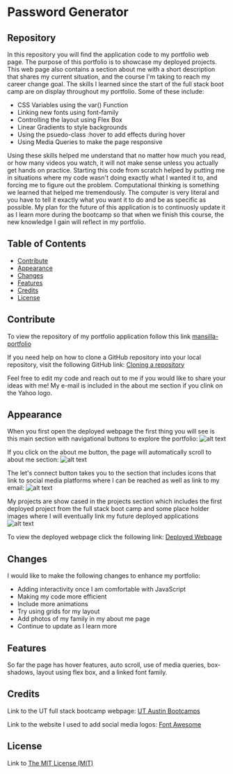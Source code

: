 # Password Generator

## Repository

In this repository you will find the application code to my portfolio web page. The purpose of this portfolio is to showcase my deployed projects. This web page also contains a section about me with a short description that shares my current situation, and the course I'm taking to reach my career change goal. The skills I learned since the start of the full stack boot camp are on display throughout my portfolio. Some of these include:

- CSS Variables using the var() Function
- Linking new fonts using font-family
- Controlling the layout using Flex Box
- Linear Gradients to style backgrounds
- Using the psuedo-class :hover to add effects during hover
- Using Media Queries to make the page responsive

Using these skills helped me understand that no matter how much you read, or how many videos you watch, it will not make sense unless you actually get hands on practice. Starting this code from scratch helped by putting me in situations where my code wasn't doing exactly what I wanted it to, and forcing me to figure out the problem. Computational thinking is something we learned that helped me tremendously. The computer is very literal and you have to tell it exactly what you want it to do and be as specific as possible. My plan for the future of this application is to continuosly update it as I learn more during the bootcamp so that when we finish this course, the new knowledge I gain will reflect in my portfolio.

## Table of Contents

- [Contribute](#contribute)
- [Appearance](#appearance)
- [Changes](#changes)
- [Features](#features)
- [Credits](#credits)
- [License](#license)

## Contribute

To view the repository of my portfolio application follow this link  [mansilla-portfolio](https://github.com/lmansilla92/mansilla-portfolio)

If you need help on how to clone a GitHub repository into your local repository, visit the following GitHub link: [Cloning a repository](https://docs.github.com/en/repositories/creating-and-managing-repositories/cloning-a-repository) 

Feel free to edit my code and reach out to me if you would like to share your ideas with me! My e-mail is included in the about me section if you clink on the Yahoo logo.

## Appearance

When you first open the deployed webpage the first thing you will see is this main section with navigational buttons to explore the portfolio:
    ![alt text](assets/images/portfolio-main.png)

If you click on the about me button, the page will automatically scroll to about me section:
    ![alt text](assets/images/portfolio-about-me.png)

The let's connect button takes you to the section that includes icons that link to social media platforms where I can be reached as well as link to my email:
    ![alt text](assets/images/portfolio-about-me.png)

My projects are show cased in the projects section which includes the first deployed project from the full stack boot camp and some place holder images where I will eventually link my future deployed applications
    ![alt text](assets/images/portfolio-projects.png)

To view the deployed webpage click the following link: [Deployed Webpage](https://lmansilla92.github.io/mansilla-portfolio/)

## Changes

I would like to make the following changes to enhance my portfolio:

- Adding interactivity once I am comfortable with JavaScript
- Making my code more efficient
- Include more animations
- Try using grids for my layout 
- Add photos of my family in my about me page
- Continue to update as I learn more


## Features

So far the page has hover features, auto scroll, use of media queries, box-shadows, layout using flex box, and a linked font family.

## Credits

Link to the UT full stack bootcamp webpage: [UT Austin Bootcamps](https://techbootcamps.utexas.edu/coding/landing/?s=Google-Unbranded&dki=Become%20a%20Software%20Developer&pkw=software%20engineer%20bootcamp&pcrid=647131679903&pmt=b&utm_source=google&utm_medium=cpc&utm_campaign=GGL%7CUT-AUSTIN%7CSEM%7CCODING%7C-%7CONL%7CTIER-1%7CALL%7CNBD-G%7CBMM%7CEmployment%7CBootcamp&utm_term=software%20engineer%20bootcamp&s=google&k=software%20engineer%20bootcamp&utm_adgroupid=111931933171&utm_locationphysicalms=9028308&utm_matchtype=b&utm_network=g&utm_device=c&utm_content=647131679903&utm_placement=&gad=1&gclid=CjwKCAjwxOymBhAFEiwAnodBLI6G_xfLhc6e7-qbDDVbiPg0almjg_oVO80X3zoOZYadOyJr9g00pxoCwV4QAvD_BwE&gclsrc=aw.ds)

Link to the website I used to add social media logos: [Font Awesome](https://fontawesome.com/)

## License

Link to [The MIT License (MIT)](https://github.com/lmansilla92/mansilla-portfolio/blob/main/LICENSE)
